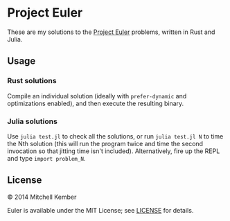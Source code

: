 # Project Euler

These are my solutions to the [Project Euler][1] problems, written in Rust and Julia.

[1]: http://projecteuler.net

## Usage

### Rust solutions

Compile an individual solution (ideally with `prefer-dynamic` and optimizations enabled), and then execute the resulting binary.

### Julia solutions

Use `julia test.jl` to check all the solutions, or run `julia test.jl N` to time the Nth solution (this will run the program twice and time the second invocation so that jitting time isn't included). Alternatively, fire up the REPL and type `import problem_N`.

## License

© 2014 Mitchell Kember

Euler is available under the MIT License; see [LICENSE](LICENSE.md) for details.
